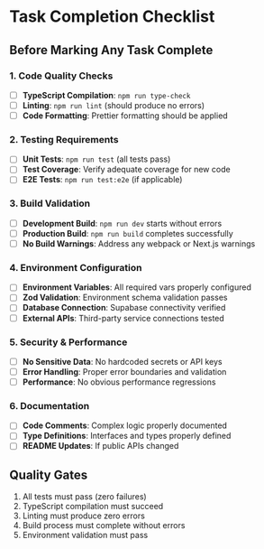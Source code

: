 # Task Completion Checklist

## Before Marking Any Task Complete

### 1. Code Quality Checks
- [ ] **TypeScript Compilation**: `npm run type-check`
- [ ] **Linting**: `npm run lint` (should produce no errors)
- [ ] **Code Formatting**: Prettier formatting should be applied

### 2. Testing Requirements
- [ ] **Unit Tests**: `npm run test` (all tests pass)
- [ ] **Test Coverage**: Verify adequate coverage for new code
- [ ] **E2E Tests**: `npm run test:e2e` (if applicable)

### 3. Build Validation
- [ ] **Development Build**: `npm run dev` starts without errors
- [ ] **Production Build**: `npm run build` completes successfully
- [ ] **No Build Warnings**: Address any webpack or Next.js warnings

### 4. Environment Configuration
- [ ] **Environment Variables**: All required vars properly configured
- [ ] **Zod Validation**: Environment schema validation passes
- [ ] **Database Connection**: Supabase connectivity verified
- [ ] **External APIs**: Third-party service connections tested

### 5. Security & Performance
- [ ] **No Sensitive Data**: No hardcoded secrets or API keys
- [ ] **Error Handling**: Proper error boundaries and validation
- [ ] **Performance**: No obvious performance regressions

### 6. Documentation
- [ ] **Code Comments**: Complex logic properly documented
- [ ] **Type Definitions**: Interfaces and types properly defined
- [ ] **README Updates**: If public APIs changed

## Quality Gates
1. All tests must pass (zero failures)
2. TypeScript compilation must succeed
3. Linting must produce zero errors
4. Build process must complete without errors
5. Environment validation must pass